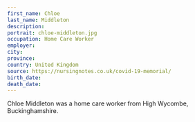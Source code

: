 ```yaml
---
first_name: Chloe
last_name: Middleton
description: 
portrait: chloe-middleton.jpg
occupation: Home Care Worker
employer: 
city: 
province: 
country: United Kingdom
source: https://nursingnotes.co.uk/covid-19-memorial/
birth_date: 
death_date: 
---
```


Chloe Middleton was a home care worker from High Wycombe, Buckinghamshire.
